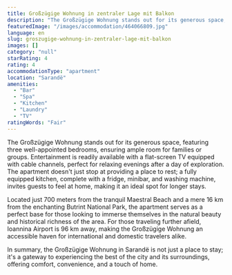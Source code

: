 ```yaml
---
title: Großzügige Wohnung in zentraler Lage mit Balkon
description: "The Großzügige Wohnung stands out for its generous space, featuring three well-appointed bedrooms, ensuring ample room for families or groups."
featuredImage: "/images/accommodation/464066809.jpg"
language: en
slug: groszugige-wohnung-in-zentraler-lage-mit-balkon
images: []
category: "null"
starRating: 4
rating: 4
accommodationType: "apartment"
location: "Sarandë"
amenities:
  - "Bar"
  - "Spa"
  - "Kitchen"
  - "Laundry"
  - "TV"
ratingWords: "Fair"
---
```


The Großzügige Wohnung stands out for its generous space, featuring three well-appointed bedrooms, ensuring ample room for families or groups. Entertainment is readily available with a flat-screen TV equipped with cable channels, perfect for relaxing evenings after a day of exploration. The apartment doesn't just stop at providing a place to rest; a fully equipped kitchen, complete with a fridge, minibar, and washing machine, invites guests to feel at home, making it an ideal spot for longer stays.

Located just 700 meters from the tranquil Maestral Beach and a mere 16 km from the enchanting Butrint National Park, the apartment serves as a perfect base for those looking to immerse themselves in the natural beauty and historical richness of the area. For those traveling further afield, Ioannina Airport is 96 km away, making the Großzügige Wohnung an accessible haven for international and domestic travelers alike.

In summary, the Großzügige Wohnung in Sarandë is not just a place to stay; it's a gateway to experiencing the best of the city and its surroundings, offering comfort, convenience, and a touch of home.

